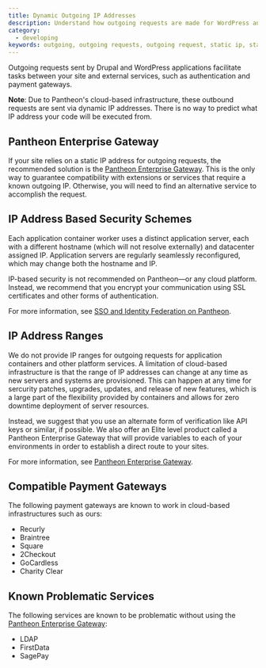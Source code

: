 ```yaml
---
title: Dynamic Outgoing IP Addresses
description: Understand how outgoing requests are made for WordPress and Drupal sites on Pantheon.
category:
  - developing
keywords: outgoing, outgoing requests, outgoing request, static ip, static ip outgoing, dynamic ip, dynamic outgoing ip, dynamic ip outgoing, outbound requests, dynamic outgoing ip addresses, payment gateway, gateway
---
```

Outgoing requests sent by Drupal and WordPress applications facilitate tasks between your site and external services, such as authentication and payment gateways. 

<div class="alert alert-info" role="alert">
<strong>Note</strong>: 
Due to Pantheon's cloud-based infrastructure, these outbound requests are sent via dynamic IP addresses. There is no way to predict what IP address your code will be executed from.
</div>

## Pantheon Enterprise Gateway
If your site relies on a static IP address for outgoing requests, the recommended solution is the [Pantheon Enterprise Gateway](/docs/pantheon-enterprise-gateway/). This is the only way to guarantee compatibility with extensions or services that require a known outgoing IP. Otherwise, you will need to find an alternative service to accomplish the request.

## IP Address Based Security Schemes
Each application container worker uses a distinct application server, each with a different hostname (which will not resolve externally) and datacenter assigned IP. Application servers are regularly seamlessly reconfigured, which may change both the hostname and IP.

IP-based security is not recommended on Pantheon—or any cloud platform. Instead, we recommend that you encrypt your communication using SSL certificates and other forms of authentication.

For more information, see [SSO and Identity Federation on Pantheon](/docs/sso-and-identity-federation/#ip-based-security-considerations).

## IP Address Ranges
We do not provide IP ranges for outgoing requests for application containers and other platform services. A limitation of cloud-based infrastructure is that the range of IP addresses can change at any time as new servers and systems are provisioned. This can happen at any time for sercurity patches, upgrades, updates, and release of new features, which is a large part of the flexibility provided by containers and allows for zero downtime deployment of server resources.

Instead, we suggest that you use an alternate form of verification like API keys or similar, if possible. We also offer an Elite level product called a Pantheon Enterprise Gateway that will provide variables to each of your environments in order to establish a direct route to your sites.

For more information, see [Pantheon Enterprise Gateway](https://pantheon.io/docs/pantheon-enterprise-gateway/).

## Compatible Payment Gateways
The following payment gateways are known to work in cloud-based infrastructures such as ours:

- Recurly
- Braintree
- Square
- 2Checkout
- GoCardless
- Charity Clear


## Known Problematic Services
The following services are known to be problematic without using the [Pantheon Enterprise Gateway](/docs/pantheon-enterprise-gateway/):

- LDAP
- FirstData
- SagePay
